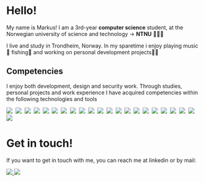 # Hello!

My name is Markus! I am a 3rd-year <b>computer science</b> student, at the Norwegian university of science and technology -> <b>NTNU</b> 👨🏻‍🏫

I live and study in Trondheim, Norway. In my sparetime i enjoy playing music 🎸 fishing🎣 and working on personal development projects🧑‍💻

## Competencies

I enjoy both development, design and security work. Through studies, personal projects and work experience I have acquired competencies within the following technologies and tools

<img src="https://img.shields.io/badge/-Figma-F24E1E?&style=for-the-badge&logo=Figma&logoColor=white" />&nbsp;
<img src="https://img.shields.io/badge/CSS3-1572B6?&style=for-the-badge&logo=CSS3&logoColor=white" />&nbsp;
<img src="https://img.shields.io/badge/sass-CC6699?&style=for-the-badge&logo=sass&logoColor=white" />&nbsp;
<img src="https://img.shields.io/badge/-Tailwind-06B6D4?&style=for-the-badge&logo=Tailwind-css&logoColor=black" />&nbsp;
<img src="https://img.shields.io/badge/-Ant Design-0170FE?&style=for-the-badge&logo=antdesign
&logoColor=white" />&nbsp;
<img src="https://img.shields.io/badge/-MUI-007FFF?&style=for-the-badge&logo=MUI&logoColor=white" />&nbsp;
<img src="https://img.shields.io/badge/TypeScript-007ACC?style=for-the-badge&logo=Typescript&logoColor=white" />&nbsp;
<img src="https://img.shields.io/badge/-nuxt-00DC82?&style=for-the-badge&logo=nuxtdotjs
&logoColor=black" />&nbsp;
<img src="https://img.shields.io/badge/-Next.js-000000?&style=for-the-badge&logo=Next.js&logoColor=white" />&nbsp;
<img src="https://img.shields.io/badge/-Java-F05032?&style=for-the-badge&logo=Oracle&logoColor=white" />&nbsp;
<img src="https://img.shields.io/badge/-Python-3776AB?&style=for-the-badge&logo=Python&logoColor=white" />&nbsp;
<img src="https://img.shields.io/badge/-Kotlin-7F52FF?&style=for-the-badge&logo=Kotlin&logoColor=white" />&nbsp;
<img src="https://img.shields.io/badge/-KTOR-7F52FF?&style=for-the-badge&logo=Kotlin&logoColor=white" />&nbsp;
<img src="https://img.shields.io/badge/-Django-3776AB?&style=for-the-badge&logo=Django&logoColor=white" />&nbsp;
<img src="https://img.shields.io/badge/-Django REST
-3776AB?&style=for-the-badge&logo=Django&logoColor=white" />&nbsp;
<img src="https://img.shields.io/badge/-PostgreSQL-4169E1?&style=for-the-badge&logo=PostgreSQL&logoColor=white" />&nbsp;
<img src="https://img.shields.io/badge/-SQLite-003B57?&style=for-the-badge&logo=SQLite&logoColor=white" />&nbsp;
<img src="https://img.shields.io/badge/-Postman-FF6C37?&style=for-the-badge&logo=postman
&logoColor=white" />&nbsp;
<img src="https://img.shields.io/badge/-npm-CB3837?&style=for-the-badge&logo=npm
&logoColor=white" />&nbsp;
<img src="https://img.shields.io/badge/-Vercel-000000?&style=for-the-badge&logo=Vercel&logoColor=white" />&nbsp;
<img src="https://img.shields.io/badge/-Docker-2496ED?&style=for-the-badge&logo=Docker&logoColor=white" />&nbsp;
<img src="https://img.shields.io/badge/-Git-F05032?&style=for-the-badge&logo=Git&logoColor=white" />&nbsp;

# Get in touch!

If you want to get in touch with me, you can reach me at linkedin or by mail:

<a href="https://www.linkedin.com/in/markus-johansen-64625b208/">
    <img src="https://img.shields.io/badge/linkedin-%230077B5.svg?&style=for-the-badge&logo=linkedin&logoColor=white" />
</a>
<a href="mailto:markusarj@gmail.com">
  <img src="https://img.shields.io/badge/gmail-%23D14836.svg?&style=for-the-badge&logo=gmail&logoColor=white" />
</a>
